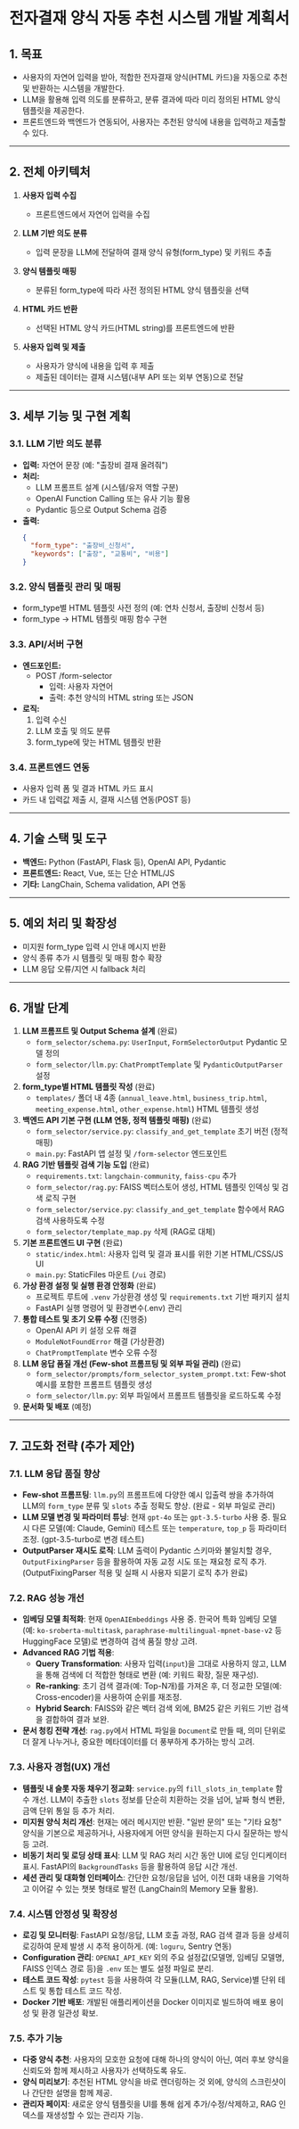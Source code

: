 # 전자결재 양식 자동 추천 시스템 개발 계획서

## 1. 목표

- 사용자의 자연어 입력을 받아, 적합한 전자결재 양식(HTML 카드)을 자동으로 추천 및 반환하는 시스템을 개발한다.
- LLM을 활용해 입력 의도를 분류하고, 분류 결과에 따라 미리 정의된 HTML 양식 템플릿을 제공한다.
- 프론트엔드와 백엔드가 연동되어, 사용자는 추천된 양식에 내용을 입력하고 제출할 수 있다.

---

## 2. 전체 아키텍처

1. **사용자 입력 수집**
   - 프론트엔드에서 자연어 입력을 수집

2. **LLM 기반 의도 분류**
   - 입력 문장을 LLM에 전달하여 결재 양식 유형(form_type) 및 키워드 추출

3. **양식 템플릿 매핑**
   - 분류된 form_type에 따라 사전 정의된 HTML 양식 템플릿을 선택

4. **HTML 카드 반환**
   - 선택된 HTML 양식 카드(HTML string)를 프론트엔드에 반환

5. **사용자 입력 및 제출**
   - 사용자가 양식에 내용을 입력 후 제출
   - 제출된 데이터는 결재 시스템(내부 API 또는 외부 연동)으로 전달

---

## 3. 세부 기능 및 구현 계획

### 3.1. LLM 기반 의도 분류

- **입력:** 자연어 문장 (예: "출장비 결재 올려줘")
- **처리:**  
  - LLM 프롬프트 설계 (시스템/유저 역할 구분)
  - OpenAI Function Calling 또는 유사 기능 활용
  - Pydantic 등으로 Output Schema 검증
- **출력:**  
  ```json
  {
    "form_type": "출장비_신청서",
    "keywords": ["출장", "교통비", "비용"]
  }
  ```

### 3.2. 양식 템플릿 관리 및 매핑

- form_type별 HTML 템플릿 사전 정의 (예: 연차 신청서, 출장비 신청서 등)
- form_type → HTML 템플릿 매핑 함수 구현

### 3.3. API/서버 구현

- **엔드포인트:**  
  - POST /form-selector
    - 입력: 사용자 자연어
    - 출력: 추천 양식의 HTML string 또는 JSON
- **로직:**  
  1. 입력 수신
  2. LLM 호출 및 의도 분류
  3. form_type에 맞는 HTML 템플릿 반환

### 3.4. 프론트엔드 연동

- 사용자 입력 폼 및 결과 HTML 카드 표시
- 카드 내 입력값 제출 시, 결재 시스템 연동(POST 등)

---

## 4. 기술 스택 및 도구

- **백엔드:** Python (FastAPI, Flask 등), OpenAI API, Pydantic
- **프론트엔드:** React, Vue, 또는 단순 HTML/JS
- **기타:** LangChain, Schema validation, API 연동

---

## 5. 예외 처리 및 확장성

- 미지원 form_type 입력 시 안내 메시지 반환
- 양식 종류 추가 시 템플릿 및 매핑 함수 확장
- LLM 응답 오류/지연 시 fallback 처리

---

## 6. 개발 단계

1.  **LLM 프롬프트 및 Output Schema 설계** (완료)
    *   `form_selector/schema.py`: `UserInput`, `FormSelectorOutput` Pydantic 모델 정의
    *   `form_selector/llm.py`: `ChatPromptTemplate` 및 `PydanticOutputParser` 설정
2.  **form_type별 HTML 템플릿 작성** (완료)
    *   `templates/` 폴더 내 4종 (`annual_leave.html`, `business_trip.html`, `meeting_expense.html`, `other_expense.html`) HTML 템플릿 생성
3.  **백엔드 API 기본 구현 (LLM 연동, 정적 템플릿 매핑)** (완료)
    *   `form_selector/service.py`: `classify_and_get_template` 초기 버전 (정적 매핑)
    *   `main.py`: FastAPI 앱 설정 및 `/form-selector` 엔드포인트
4.  **RAG 기반 템플릿 검색 기능 도입** (완료)
    *   `requirements.txt`: `langchain-community`, `faiss-cpu` 추가
    *   `form_selector/rag.py`: FAISS 벡터스토어 생성, HTML 템플릿 인덱싱 및 검색 로직 구현
    *   `form_selector/service.py`: `classify_and_get_template` 함수에서 RAG 검색 사용하도록 수정
    *   `form_selector/template_map.py` 삭제 (RAG로 대체)
5.  **기본 프론트엔드 UI 구현** (완료)
    *   `static/index.html`: 사용자 입력 및 결과 표시를 위한 기본 HTML/CSS/JS UI
    *   `main.py`: StaticFiles 마운트 (`/ui` 경로)
6.  **가상 환경 설정 및 실행 환경 안정화** (완료)
    *   프로젝트 루트에 `.venv` 가상환경 생성 및 `requirements.txt` 기반 패키지 설치
    *   FastAPI 실행 명령어 및 환경변수(.env) 관리
7.  **통합 테스트 및 초기 오류 수정** (진행중)
    *   OpenAI API 키 설정 오류 해결
    *   `ModuleNotFoundError` 해결 (가상환경)
    *   `ChatPromptTemplate` 변수 오류 수정
8.  **LLM 응답 품질 개선 (Few-shot 프롬프팅 및 외부 파일 관리)** (완료)
    *   `form_selector/prompts/form_selector_system_prompt.txt`: Few-shot 예시를 포함한 프롬프트 템플릿 생성
    *   `form_selector/llm.py`: 외부 파일에서 프롬프트 템플릿을 로드하도록 수정
9.  **문서화 및 배포** (예정)

---

## 7. 고도화 전략 (추가 제안)

### 7.1. LLM 응답 품질 향상

*   **Few-shot 프롬프팅**: `llm.py`의 프롬프트에 다양한 예시 입출력 쌍을 추가하여 LLM의 `form_type` 분류 및 `slots` 추출 정확도 향상. (완료 - 외부 파일로 관리)
*   **LLM 모델 변경 및 파라미터 튜닝**: 현재 `gpt-4o` 또는 `gpt-3.5-turbo` 사용 중. 필요시 다른 모델(예: Claude, Gemini) 테스트 또는 `temperature`, `top_p` 등 파라미터 조정. (gpt-3.5-turbo로 변경 테스트)
*   **OutputParser 재시도 로직**: LLM 출력이 Pydantic 스키마와 불일치할 경우, `OutputFixingParser` 등을 활용하여 자동 교정 시도 또는 재요청 로직 추가. (OutputFixingParser 적용 및 실패 시 사용자 되묻기 로직 추가 완료)

### 7.2. RAG 성능 개선

*   **임베딩 모델 최적화**: 현재 `OpenAIEmbeddings` 사용 중. 한국어 특화 임베딩 모델 (예: `ko-sroberta-multitask`, `paraphrase-multilingual-mpnet-base-v2` 등 HuggingFace 모델)로 변경하여 검색 품질 향상 고려.
*   **Advanced RAG 기법 적용**:
    *   **Query Transformation**: 사용자 입력(`input`)을 그대로 사용하지 않고, LLM을 통해 검색에 더 적합한 형태로 변환 (예: 키워드 확장, 질문 재구성).
    *   **Re-ranking**: 초기 검색 결과(예: Top-N개)를 가져온 후, 더 정교한 모델(예: Cross-encoder)을 사용하여 순위를 재조정.
    *   **Hybrid Search**: FAISS와 같은 벡터 검색 외에, BM25 같은 키워드 기반 검색을 결합하여 결과 보완.
*   **문서 청킹 전략 개선**: `rag.py`에서 HTML 파일을 `Document`로 만들 때, 의미 단위로 더 잘게 나누거나, 중요한 메타데이터를 더 풍부하게 추가하는 방식 고려.

### 7.3. 사용자 경험(UX) 개선

*   **템플릿 내 슬롯 자동 채우기 정교화**: `service.py`의 `fill_slots_in_template` 함수 개선. LLM이 추출한 `slots` 정보를 단순히 치환하는 것을 넘어, 날짜 형식 변환, 금액 단위 통일 등 추가 처리.
*   **미지원 양식 처리 개선**: 현재는 에러 메시지만 반환. "일반 문의" 또는 "기타 요청" 양식을 기본으로 제공하거나, 사용자에게 어떤 양식을 원하는지 다시 질문하는 방식 등 고려.
*   **비동기 처리 및 로딩 상태 표시**: LLM 및 RAG 처리 시간 동안 UI에 로딩 인디케이터 표시. FastAPI의 `BackgroundTasks` 등을 활용하여 응답 시간 개선.
*   **세션 관리 및 대화형 인터페이스**: 간단한 요청/응답을 넘어, 이전 대화 내용을 기억하고 이어갈 수 있는 챗봇 형태로 발전 (LangChain의 Memory 모듈 활용).

### 7.4. 시스템 안정성 및 확장성

*   **로깅 및 모니터링**: FastAPI 요청/응답, LLM 호출 과정, RAG 검색 결과 등을 상세히 로깅하여 문제 발생 시 추적 용이하게. (예: `loguru`, Sentry 연동)
*   **Configuration 관리**: `OPENAI_API_KEY` 외의 주요 설정값(모델명, 임베딩 모델명, FAISS 인덱스 경로 등)을 `.env` 또는 별도 설정 파일로 분리.
*   **테스트 코드 작성**: `pytest` 등을 사용하여 각 모듈(LLM, RAG, Service)별 단위 테스트 및 통합 테스트 코드 작성.
*   **Docker 기반 배포**: 개발된 애플리케이션을 Docker 이미지로 빌드하여 배포 용이성 및 환경 일관성 확보.

### 7.5. 추가 기능

*   **다중 양식 추천**: 사용자의 모호한 요청에 대해 하나의 양식이 아닌, 여러 후보 양식을 신뢰도와 함께 제시하고 사용자가 선택하도록 유도.
*   **양식 미리보기**: 추천된 HTML 양식을 바로 렌더링하는 것 외에, 양식의 스크린샷이나 간단한 설명을 함께 제공.
*   **관리자 페이지**: 새로운 양식 템플릿을 UI를 통해 쉽게 추가/수정/삭제하고, RAG 인덱스를 재생성할 수 있는 관리자 기능. 